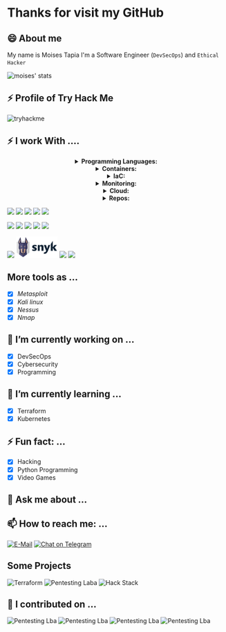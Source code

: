  
# Thanks for visit my GitHub

## 😄 About me

My name is Moises Tapia I'm a Software Engineer (`DevSecOps`) and `Ethical Hacker`


![moises' stats](https://github-readme-stats.vercel.app/api?username=moisestapia&show_icons=true)<br>

## ⚡ Profile of Try Hack Me

![tryhackme](https://tryhackme.com/p/equinockx)


## ⚡ I work With ....

 <details align="center">
    <summary align="center"><strong>Programming Languages:</strong></summary>
     <table align="center">
         <tr align="center">
             <td  align = "center"><img src="https://www.vectorlogo.zone/logos/java/java-ar21.svg" alt="java" border="0"><br></td>
             <td  align = "center"><img src="https://www.vectorlogo.zone/logos/python/python-ar21.svg" alt="Python" border="0"><br></td>
             <td  align = "center"><img src="https://www.vectorlogo.zone/logos/gnu_bash/gnu_bash-ar21.svg" alt="bash" border="0"><br></td>
         </tr>
     </table>
        </details>
 <details align="center">
    <summary align="center"><strong>Containers:</strong></summary>
     <table align="center">
         <tr align="center">
             <td  align = "center"><img src="https://www.vectorlogo.zone/logos/docker/docker-ar21.svg" alt="arch" border="0"><br></td>
         </tr>
     </table>
        </details>
 <details align="center">
    <summary align="center"><strong>IaC:</strong></summary>
     <table align="center">
         <tr align="center">
             <td  align = "center"><img src="https://www.vectorlogo.zone/logos/terraformio/terraformio-ar21.svg" alt="arch" border="0"><br></td>
             <td  align = "center"><img src="https://www.vectorlogo.zone/logos/chefio/chefio-ar21.svg" border="0"><br></td>
             <td  align = "center"><img src="https://www.vectorlogo.zone/logos/ansible/ansible-ar21.svg" border="0"><br></td>
         </tr>
     </table>
        </details>
<details align="center">
    <summary align="center"><strong>Monitoring:</strong></summary>
     <table align="center">
         <tr align="center">
             <td  align = "center"><img src="https://www.vectorlogo.zone/logos/grafana/grafana-ar21.svg" alt="arch" border="0"><br></td>
             <td  align = "center"><img src="https://www.vectorlogo.zone/logos/zabbix/zabbix-ar21.svg" border="0"><br></td>
             <td  align = "center"><img src="https://www.vectorlogo.zone/logos/prometheusio/prometheusio-ar21.svg" border="0"><br></td>
             <td  align = "center"><img src="https://www.vectorlogo.zone/logos/influxdata/influxdata-ar21.svg" border="0"><br></td>
         </tr>
     </table>
        </details>
 <details align="center">
    <summary align="center"><strong>Cloud:</strong></summary>
     <table align="center">
         <tr align="center">
             <td  align = "center"><img src="https://www.vectorlogo.zone/logos/amazon_aws/amazon_aws-ar21.svg" alt="arch" border="0"><br></td>
         </tr>
     </table>
        </details>
 <details align="center">
    <summary align="center"><strong>Repos:</strong></summary>
     <table align="center">
         <tr align="center">
             <td  align = "center"><img src="https://www.vectorlogo.zone/logos/gitlab/gitlab-ar21.svg" alt="arch" border="0"><br></td>
             <td  align = "center"><img src="https://www.vectorlogo.zone/logos/github/github-ar21.svg" alt="arch" border="0"><br></td>
         </tr>
     </table>
        </details>

<code><img height="50" src="https://www.vectorlogo.zone/logos/archlinux/archlinux-ar21.svg"></code>
<code><img height="50" src="https://www.vectorlogo.zone/logos/linux/linux-ar21.svg"></code>
<code><img height="50" src="https://img.icons8.com/color/96/000000/kali-linux.png"></code>
<code><img height="50" src="https://img.icons8.com/color/96/000000/centos.png"></code>
<code><img height="50" src="https://github.com/konpa/devicon/blob/master/icons/windows8/windows8-original.svg"></code>


<code><img height="50" src="https://upload.wikimedia.org/wikipedia/commons/3/38/Metasploit_logo_and_wordmark.png"></code>
<code><img height="50" src="https://img.icons8.com/windows/128/000000/hackerrank.png"></code>
<code><img height="50" src="https://cdn.icon-icons.com/icons2/2148/PNG/128/nmap_icon_132152.png"></code>
<code><img height="50" src="https://www.maltego.com/img/maltego-logo/maltego-horizontal.png"></code>
<code><img height="50" src="https://www.sleuthkit.org/picts/renzik_sm.jpg"></code>

<code><img height="50" src="https://www.vectorlogo.zone/logos/vaultproject/vaultproject-ar21.svg"></code>
<code><img height="50" src="https://github.com/cncf/landscape/blob/master/hosted_logos/snyk.svg"></code>
<code><img height="50" src="https://www.vectorlogo.zone/logos/anchoreio/anchoreio-ar21.svg"></code>
<code><img height="50" src="https://www.vectorlogo.zone/logos/aquasec/aquasec-ar21.svg"></code>


## More tools as ...

 - [X] _Metasploit_
 - [X] _Kali linux_
 - [X] _Nessus_
 - [X] _Nmap_

## 🔭 I’m currently working on ...

- [X] DevSecOps
- [X] Cybersecurity
- [X] Programming

## 🌱 I’m currently learning ...
- [X] Terraform
- [X] Kubernetes

## ⚡ Fun fact: ...

- [X] Hacking
- [X] Python Programming
- [X] Video Games

## 💬 Ask me about ...
## 📫 How to reach me: ...

[![E-Mail](https://img.shields.io/badge/--email?label=E-mail&logo=Gmail&style=social)](mailto:moisestapia@gmail.com)
[![Chat on Telegram](https://img.shields.io/badge/--telegram?label=Telegram&logo=Telegram&style=social)](https://t.me/equinockx)

## Some Projects

![Terraform](https://github-readme-stats.vercel.app/api/pin?username=moisestapia&repo=Infra-Basic&title_color=fff&icon_color=f9f9f9&text_color=9f9f9f&bg_color=151515) 
![Pentesting Laba](https://github-readme-stats.vercel.app/api/pin?username=moisestapia&repo=Pentesting-lab&title_color=fff&icon_color=f9f9f9&text_color=9f9f9f&bg_color=151515)
![Hack Stack](https://github-readme-stats.vercel.app/api/pin?username=moisestapia&repo=Hack-Stack&title_color=fff&icon_color=f9f9f9&text_color=9f9f9f&bg_color=151515)

## 🔭 I contributed on ...

![Pentesting Lba](https://github-readme-stats.vercel.app/api/pin?username=htr-tech&repo=zphisher&title_color=fff&icon_color=f9f9f9&text_color=9f9f9f&bg_color=151515)
![Pentesting Lba](https://github-readme-stats.vercel.app/api/pin?username=dev-sec&repo=cis-docker-benchmark&title_color=fff&icon_color=f9f9f9&text_color=9f9f9f&bg_color=151515)
![Pentesting Lba](https://github-readme-stats.vercel.app/api/pin?username=aboul3la&repo=Sublist3r&title_color=fff&icon_color=f9f9f9&text_color=9f9f9f&bg_color=151515)
![Pentesting Lba](https://github-readme-stats.vercel.app/api/pin?username=DarkSecDevelopers&repo=HiddenEye&title_color=fff&icon_color=f9f9f9&text_color=9f9f9f&bg_color=151515)

<!--
**MoisesTapia/moisestapia** is a ✨ _special_ ✨ repository because its `README.md` (this file) appears on your GitHub profile.
Here are some ideas to get you started:
- 👯 I’m looking to collaborate on ...
- 🤔 I’m looking for help with ...
- 😄 Pronouns: ...
-->
